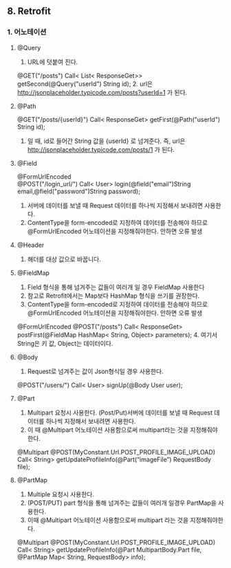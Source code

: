 ## 8. Retrofit
### 1. 어노테이션
1. @Query
    1. URL에 덧붙여 진다.

    @GET("/posts") 
    Call< List< ResponseGet>> getSecond(@Query("userId") String id);
    2. url은 http://jsonplaceholder.typicode.com/posts?userId=1 가 된다.
2. @Path

    @GET("/posts/{userId}")
    Call< ResponseGet> getFirst(@Path("userId") String id);

    1. 일 때, id로 들어간 String 값을 {userId} 로 넘겨준다. 즉, url은 http://jsonplaceholder.typicode.com/posts/1 가 된다.
3. @Field

    @FormUrlEncoded    
    @POST("/login_url/")
    Call< User> login(@field("email")String email,@field("password")String password); 
    1. 서버에 데이터를 보낼 때 Request 데이터를 하나씩 지정해서 보내려면 사용한다.
    2. ContentType을 form-encoded로 지정하여 데이터를 전송해야 하므로 @FormUrlEncoded 어노테이션을 지정해줘야한다. 안하면 오류 발생
4. @Header
    1. 해더를 대상 값으로 바꿉니다.
5. @FieldMap
    1. Field 형식을 통해 넘겨주는 값들이 여러개 일 경우 FieldMap 사용한다
    2. 참고로 Retrofit에서는 Map보다 HashMap 형식을 쓰기를 권장한다.
    3. ContentType을 form-encoded로 지정하여 데이터를 전송해야 하므로 @FormUrlEncoded 어노테이션을 지정해줘야한다. 안하면 오류 발생

    @FormUrlEncoded 
    @POST("/posts") 
    Call< ResponseGet> postFirst(@FieldMap HashMap< String, Object> parameters);
    4. 여기서 String은 키 값, Object는 데이터이다.
6. @Body
    1. Request로 넘겨주는 값이 Json형식일 경우 사용한다.

    @POST("/users/")
    Call< User> signUp(@Body User user);
7. @Part
    1. Multipart 요청시 사용한다. (Post/Put)서버에 데이터를 보낼 때 Request 데이터를 하나씩 지정해서 보내려면 사용한다.
    2. 이 때 @Multipart 어노테이션 사용함으로써 multipart라는 것을 지정해줘야 한다.

    @Multipart
    @POST(MyConstant.Url.POST_PROFILE_IMAGE_UPLOAD)
    Call< String> getUpdateProfileInfo(@Part(“imageFile”) RequestBody file);
8. @PartMap
    1. Multiple 요청시 사용한다.
    2. (POST/PUT) part 형식을 통해 넘겨주는 값들이 여러개 일경우 PartMap을 사용한다.
    3. 이때 @Multipart 어노테이션 사용함으로써 multipart 라는 것을 지정해줘야한다.
    
    @Multipart
    @POST(MyConstant.Url.POST_PROFILE_IMAGE_UPLOAD)
    Call< String> getUpdateProfileInfo(@Part MultipartBody.Part file, @PartMap Map< String, RequestBody> info);
